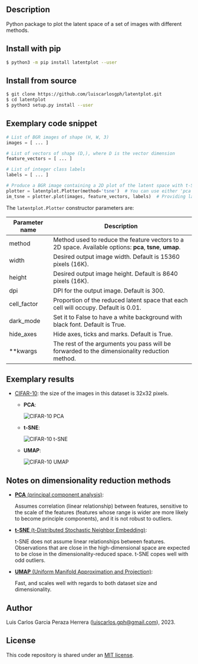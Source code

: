 Description
-----------

Python package to plot the latent space of a set of images with different methods.


Install with pip
----------------

```bash
$ python3 -m pip install latentplot --user
```


Install from source
-------------------

```bash
$ git clone https://github.com/luiscarlosgph/latentplot.git
$ cd latentplot
$ python3 setup.py install --user
```


Exemplary code snippet
----------------------

```python
# List of BGR images of shape (H, W, 3)
images = [ ... ]           

# List of vectors of shape (D,), where D is the vector dimension
feature_vectors = [ ... ]  

# List of integer class labels
labels = [ ... ]           

# Produce a BGR image containing a 2D plot of the latent space with t-SNE
plotter = latentplot.Plotter(method='tsne')  # You can use either 'pca', 'tsne' or 'umap'                              
im_tsne = plotter.plot(images, feature_vectors, labels)  # Providing labels is optional
```

The `latentplot.Plotter` constructor parameters are:

| Parameter name | Description |
| -------------- | ----------- |
| method         | Method used to reduce the feature vectors to a 2D space. Available options: **pca**, **tsne**, **umap**. |
| width          | Desired output image width. Default is 15360 pixels (16K). |
| height         | Desired output image height. Default is 8640 pixels (16K). |
| dpi            | DPI for the output image. Default is 300. |
| cell_factor    | Proportion of the reduced latent space that each cell will occupy. Default is 0.01. |                         
| dark_mode      | Set it to False to have a white background with black font. Default is True. |          
| hide_axes      | Hide axes, ticks and marks. Default is True. |  
| **kwargs       | The rest of the arguments you pass will be forwarded to the dimensionality reduction method. |


Exemplary results
-----------------

* [CIFAR-10](https://www.cs.toronto.edu/~kriz/cifar.html): the size of the images in this dataset is 32x32 pixels.
   * **PCA**:
   
      <img src="https://github.com/luiscarlosgph/latentplot/blob/main/test/data/pca.png" alt="CIFAR-10 PCA"> 
      
   * **t-SNE**:
      
      <img src="https://github.com/luiscarlosgph/latentplot/blob/main/test/data/tsne.png" alt="CIFAR-10 t-SNE"> 
   
   * **UMAP**:
   
      <img src="https://github.com/luiscarlosgph/latentplot/blob/main/test/data/umap.png" alt="CIFAR-10 UMAP">

<!---
* [PascalVOC](http://host.robots.ox.ac.uk/pascal/VOC):

   TODO

* [Cholec80](http://camma.u-strasbg.fr/datasets):

   TODO
-->

Notes on dimensionality reduction methods
-----------------------------------------

* [**PCA** (principal component analysis)](https://www.tandfonline.com/doi/abs/10.1080/14786440109462720): 

   Assumes correlation (linear relationship) between features, sensitive to the scale of the features 
   (features whose range is wider are more likely to become principle components), and it is not robust to outliers.

* [**t-SNE** (t-Distributed Stochastic Neighbor Embedding)](https://www.jmlr.org/papers/v9/vandermaaten08a.html): 

   t-SNE does not assume linear relationships between features.
   Observations that are close in the high-dimensional space are expected to be close in the dimensionality-reduced space. 
   t-SNE copes well with odd outliers.

* [**UMAP** (Uniform Manifold Approximation and Projection)](https://arxiv.org/abs/1802.03426): 

   Fast, and scales well with regards to both dataset size and dimensionality.


Author
------

Luis Carlos Garcia Peraza Herrera (luiscarlos.gph@gmail.com), 2023.


License
-------

This code repository is shared under an [MIT license](LICENSE).
